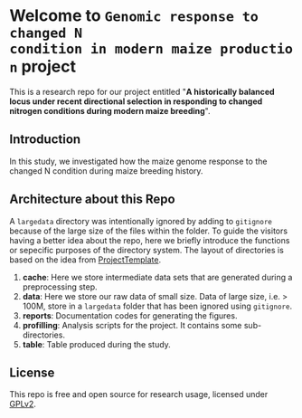 # Welcome to `Genomic response to changed N condition in modern maize production` project

This is a research repo for our project entitled "**A historically balanced locus under recent directional selection in responding to changed nitrogen conditions during modern maize breeding**".

## Introduction
In this study, we investigated how the maize genome response to the changed N condition during maize breeding history. 

## Architecture about this Repo
A `largedata` directory was intentionally ignored by adding to `gitignore` because of the large size of the files within the folder. To guide the visitors having a better idea about the repo, here we briefly introduce the functions or sepecific purposes of the directory system. The layout of directories is based on the idea from [ProjectTemplate](http://projecttemplate.net/architecture.html). 

1. **cache**: Here we store intermediate data sets that are generated during a preprocessing step.
2. **data**: Here we store our raw data of small size. Data of large size, i.e. > 100M, store in a `largedata` folder that has been ignored using `gitignore`.
3. **reports**: Documentation codes for generating the figures.
5. **profilling**: Analysis scripts for the project. It contains some sub-directories.
6. **table**: Table produced during the study.


## License
This repo is free and open source for research usage, licensed under [GPLv2](https://www.gnu.org/licenses/old-licenses/gpl-2.0.en.html).

